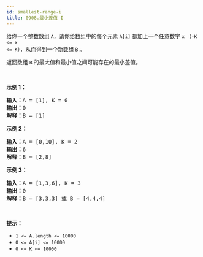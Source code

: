 ```yaml
---
id: smallest-range-i
title: 0908.最小差值 I
---
```

给你一个整数数组 <code>A</code>，请你给数组中的每个元素 <code>A[i]</code> 都加上一个任意数字 <code>x</code> （<code>-K &lt;= x &lt;= K</code>），从而得到一个新数组 <code>B</code> 。

返回数组 <code>B</code> 的最大值和最小值之间可能存在的最小差值。

 

**示例 1：**


<pre><strong>输入：</strong>A = [1], K = 0<br/><strong>输出：</strong>0<br/><strong>解释：</strong>B = [1]<br/></pre>

**示例 2：**


<pre><strong>输入：</strong>A = [0,10], K = 2<br/><strong>输出：</strong>6<br/><strong>解释：</strong>B = [2,8]<br/></pre>

**示例 3：**


<pre><strong>输入：</strong>A = [1,3,6], K = 3<br/><strong>输出：</strong>0<br/><strong>解释：</strong>B = [3,3,3] 或 B = [4,4,4]<br/></pre>

 

**提示：**

- <code>1 &lt;= A.length &lt;= 10000</code>
- <code>0 &lt;= A[i] &lt;= 10000</code>
- <code>0 &lt;= K &lt;= 10000</code>